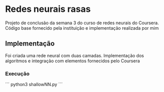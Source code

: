 # Redes neurais rasas
 Projeto de conclusão da semana 3 do curso de redes neurais do Coursera. Código base fornecido pela instituição
 e implementação realizada por mim
 
 ## Implementação
 Foi criada uma rede neural com duas camadas. Implementação dos algoritmos e integração com elementos fornecidos pelo Coursera
 
 ### Execução
 
 ´´´
  python3 shallowNN.py
 ´´´
